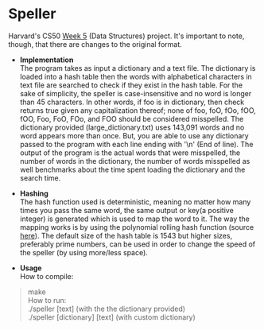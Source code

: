 # Speller
Harvard's CS50 [Week 5](https://cs50.harvard.edu/college/2022/spring/psets/5/speller/#speller) (Data Structures) project. It's important to note, though, that there are changes to the original format. <br/>

* **Implementation** <br/>
The program takes as input a dictionary and a text file. The dictionary is loaded into a hash table then the words with alphabetical characters in text file are searched to check if they exist in the hash table. For the sake of simplicity, the speller is case-insensitive and no word is longer than 45 characters. In other words, if foo is in dictionary, then check returns true given any capitalization thereof; none of foo, foO, fOo, fOO, fOO, Foo, FoO, FOo, and FOO should be considered misspelled. The dictionary provided (large_dictionary.txt) uses 143,091 words and no word appears more than once. But, you are able to use any dictionary passed to the program with each line ending with '\n' (End of line). The output of the program is the actual words that were misspelled, the number of words in the dictionary, the number of words misspelled as well benchmarks about the time spent loading the dictionary and the search time.

* **Hashing** <br/>
The hash function used is deterministic, meaning no matter how many times you pass the same word, the same output or key(a positive integer) is generated which is used to map the word to it. The way the mapping works is by using the polynomial rolling hash function (source [here](https://www.geeksforgeeks.org/string-hashing-using-polynomial-rolling-hash-function/)). The default size of the hash table is 1543 but higher sizes, preferably prime numbers, can be used in order to change the speed of the speller (by using more/less space).

* **Usage** <br/>
How to compile:<br/>
> make<br/>
How to run: <br/>
> ./speller [text] (with the the dictionary provided) <br/>
> ./speller [dictionary] [text] (with custom dictionary)<br/>
